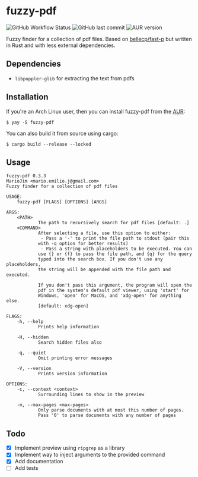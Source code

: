 # fuzzy-pdf

![GitHub Workflow Status](https://img.shields.io/github/workflow/status/MarioJim/fuzzy-pdf/Continuous%20Integration)
![GitHub last commit](https://img.shields.io/github/last-commit/MarioJim/fuzzy-pdf)
![AUR version](https://img.shields.io/aur/version/fuzzy-pdf)

Fuzzy finder for a collection of pdf files. Based on [bellecp/fast-p](https://github.com/bellecp/fast-p) but written in Rust and with less external dependencies.

## Dependencies

- `libpoppler-glib` for extracting the text from pdfs

## Installation

If you're an Arch Linux user, then you can install fuzzy-pdf from the [AUR](https://aur.archlinux.org/packages/fuzzy-pdf/):

```
$ yay -S fuzzy-pdf
```

You can also build it from source using cargo:

```
$ cargo build --release --locked
```

## Usage

```
fuzzy-pdf 0.3.3
MarioJim <mario.emilio.j@gmail.com>
Fuzzy finder for a collection of pdf files

USAGE:
    fuzzy-pdf [FLAGS] [OPTIONS] [ARGS]

ARGS:
    <PATH>
            The path to recursively search for pdf files [default: .]
    <COMMAND>
            After selecting a file, use this option to either:
             - Pass a '-' to print the file path to stdout (pair this
            with -q option for better results)
             - Pass a string with placeholders to be executed. You can
            use {} or {f} to pass the file path, and {q} for the query
            typed into the search box. If you don't use any placeholders,
            the string will be appended with the file path and executed.

            If you don't pass this argument, the program will open the
            pdf in the system's default pdf viewer, using 'start' for
            Windows, 'open' for MacOS, and 'xdg-open' for anything else.
            [default: xdg-open]

FLAGS:
    -h, --help
            Prints help information

    -H, --hidden
            Search hidden files also

    -q, --quiet
            Omit printing error messages

    -V, --version
            Prints version information

OPTIONS:
    -c, --context <context>
            Surrounding lines to show in the preview

    -m, --max-pages <max-pages>
            Only parse documents with at most this number of pages.
            Pass '0' to parse documents with any number of pages
```

## Todo

- [x] Implement preview using `ripgrep` as a library
- [x] Implement way to inject arguments to the provided command
- [x] Add documentation
- [ ] Add tests
